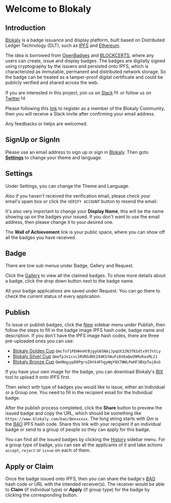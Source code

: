 # Welcome to Blokaly 

## Introduction

[Blokaly](https://www.blokaly.com) is a badge issuance and display platform, built based on Distributed Ledger Technology (DLT), such as [IPFS](https://ipfs.io/) and [Ethereum](https://www.ethereum.org/).

The idea is borrowed from [OpenBadges](https://openbadges.org/) and [BLOCKCERTS](http://www.blockcerts.org/), where any users can create, issue and display badges.
The badges are digitally signed using cryptography by the issuers and persisted onto IPFS, which is characterized as immutable, permanent and distributed network storage.
So the badge can be treated as a tamper-proof digital certificate and could be publicly verified and shared across the web.
  
If you are interested in this project, join us on [Slack](https://blokalyscope.slack.com) <img src="../../images/slack.png" alt="https://blokalyscope.slack.com" style="hight: 15px; width: 15px;"/> 
or follow us on [Twitter](https://twitter.com/blokaly) <img src="../../images/twitter.png" alt="https://twitter.com/blokaly" style="hight: 15px; width: 15px;"/> 

Please following this [link](https://www.blokaly.com/bao/QmQyyW1YaPz4N4ggnrSKuFwesbXNtgBLcBEB2BeXhMBvhF) to register as 
a member of the Blokaly Community, then you will receive a Slack invite after confirming your email address.

Any feedbacks or helps are welcomed.

## SignUp or SignIn

Please use an email address to sign up or sign in [Blokaly](https://www.blokaly.com).
Then goto [**Settings**](#settings) to change your theme and language.
 
## Settings 
Under Settings, you can change the Theme and Language.

Also if you haven't received the verification email, please check your email's spam box or click the `VERIFY ACCOUNT` button to resend the email.

It's also very important to change your **Display Name**, this will be the name showing up on the badges your issued.
If you don't want to use the email address, then please change it to your desired one.

The **Wall of Achievement** link is your public space, where you can show off all the badges you have received. 

## Badge
There are tow sub menus under Badge, Gallery and Request.

Click the [Gallery](https://www.blokaly.com/gallery) to view all the claimed badges. To show more details about a badge, click the drop down button next to the badge name.

All your badge applications are saved under Request. You can go there to check the current status of every application.

## Publish

To issue or publish badges, click the [New](https://www.blokaly.com/publish/new) sidebar menu under Publish, 
then follow the steps to fill in the badge image IPFS hash code, badge name and description.
If you don't have the IPFS image hash codes, there are three pre-uploaded ones you can use:

- [Blokaly Golden Cup](https://gateway.ipfs.io/ipfs/QmcTof1PEHHnHtBjgyG8SNAjJpqUX32N3fKSdtx9tTntLy) `QmcTof1PEHHnHtBjgyG8SNAjJpqUX32N3fKSdtx9tTntLy`
- [Blokaly Silver Cup](https://gateway.ipfs.io/ipfs/QmeTpJx1cvc2RVN5dNtZ44KStWuFz8V6aQeU9MvRasMLJ1) `QmeTpJx1cvc2RVN5dNtZ44KStWuFz8V6aQeU9MvRasMLJ1`
- [Blokaly Bronze Cup](https://gateway.ipfs.io/ipfs/QmXNqyypD8PgroZAtk4FhgyWgY8X7NWLPwHF3BVpTwj8vG) `QmXNqyypD8PgroZAtk4FhgyWgY8X7NWLPwHF3BVpTwj8vG`

If you have your own image for the badge, you can download Blokaly's [BIX](https://github.com/blokaly/bix) tool to upload it onto IPFS first.

Then select with type of badges you would like to issue, either an Individual or a Group one. You need to fill in the recipient email for the Individual badge.

After the publish process completed, click the **Share** button to preview the issued badge and copy the URL, which should be something like `https://www.blokaly.com/bao/Qmxxxxxx`.
The long string starts with _Qm_ is the [BAO](/en/tech/#bao) IPFS hash code. Share this link with your recipient if an individual badge or send to a group of people so they can apply for this badge.
 
You can find all the issued badges by clicking the [History](https://www.blokaly.com/publish/history) sidebar menu.
For a group type of badge, you can see all the applicants of it and take actions `accept`, `reject` or `issue` on each of them.   


## Apply or Claim

Once the badge issued onto IPFS, then you can share the badge's [BAO](/en/tech/#bao) hash code or URL with the intended receiver(s).
The receiver would be able to **Claim** (if individual type) or **Apply** (if group type) for the badge by clicking the corresponding button. 

